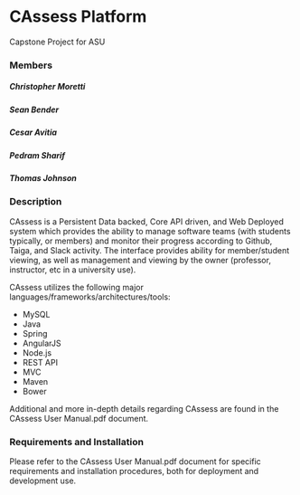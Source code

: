 # CAssess Platform #
Capstone Project for ASU

### Members ###
##### Christopher Moretti #####
##### Sean Bender #####
##### Cesar Avitia #####
##### Pedram Sharif #####
##### Thomas Johnson #####

### Description ###
CAssess is a Persistent Data backed, Core API driven, and Web Deployed system which provides the ability to manage software teams (with students typically, or members) and monitor their progress according to Github, Taiga, and Slack activity.  The interface provides ability for member/student viewing, as well as management and viewing by the owner (professor, instructor, etc in a university use).

CAssess utilizes the following major 
languages/frameworks/architectures/tools:
- MySQL
- Java
- Spring
- AngularJS
- Node.js
- REST API
- MVC
- Maven
- Bower

Additional and more in-depth details regarding CAssess are found in the CAssess User Manual.pdf document.

### Requirements and Installation ###
Please refer to the CAssess User Manual.pdf document for specific requirements and installation procedures, 
both for deployment and development use.

